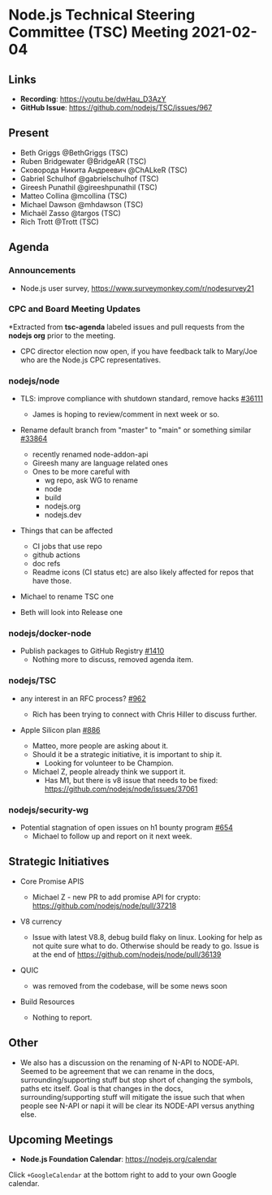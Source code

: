 # Node.js Technical Steering Committee (TSC) Meeting 2021-02-04

## Links

* **Recording**: https://youtu.be/dwHau_D3AzY
* **GitHub Issue**: https://github.com/nodejs/TSC/issues/967

## Present

* Beth Griggs @BethGriggs (TSC)
* Ruben Bridgewater @BridgeAR (TSC)
* Сковорода Никита Андреевич @ChALkeR (TSC)
* Gabriel Schulhof @gabrielschulhof (TSC)
* Gireesh Punathil @gireeshpunathil (TSC)
* Matteo Collina @mcollina (TSC)
* Michael Dawson @mhdawson (TSC)
* Michaël Zasso @targos (TSC)
* Rich Trott @Trott (TSC)

## Agenda

### Announcements

* Node.js user survey, https://www.surveymonkey.com/r/nodesurvey21

### CPC and Board Meeting Updates
 
*Extracted from **tsc-agenda** labeled issues and pull requests from the **nodejs org** prior to the meeting.

* CPC director election now open, if you have feedback talk to Mary/Joe who 
  are the Node.js CPC representatives. 

### nodejs/node

* TLS: improve compliance with shutdown standard, remove hacks [#36111](https://github.com/nodejs/node/pull/36111)
  * James is hoping to review/comment in next week or so.

* Rename default branch from "master" to "main" or something similar [#33864](https://github.com/nodejs/node/issues/33864)
  * recently renamed node-addon-api
  * Gireesh many are language related ones
  * Ones to be more careful with
    * wg repo, ask WG to rename
    * node
    * build
    * nodejs.org
    * nodejs.dev

* Things that can be affected
  * CI jobs that use repo
  * github actions
  * doc refs
  * Readme icons (CI status etc) are also likely affected for repos that have those.

* Michael to rename TSC one
* Beth will look into Release one

### nodejs/docker-node

* Publish packages to GitHub Registry [#1410](https://github.com/nodejs/docker-node/pull/1410)
  * Nothing more to discuss, removed agenda item.

### nodejs/TSC

* any interest in an RFC process? [#962](https://github.com/nodejs/TSC/issues/962)
  * Rich has been trying to connect with Chris Hiller to discuss further.

* Apple Silicon plan [#886](https://github.com/nodejs/TSC/issues/886)
  * Matteo, more people are asking about it. 
  * Should it be a strategic initiative, it is important to ship it.
    * Looking for volunteer to be Champion.
  * Michael Z, people already think we support it. 
    * Has M1, but there is v8 issue that needs to be fixed: https://github.com/nodejs/node/issues/37061

### nodejs/security-wg

* Potential stagnation of open issues on h1 bounty program [#654](https://github.com/nodejs/security-wg/issues/654)
  * Michael to follow up and report on it next week.

## Strategic Initiatives

* Core Promise APIS
  * Michael Z - new PR to add promise API for crypto: https://github.com/nodejs/node/pull/37218

* V8 currency
  * Issue with latest V8.8, debug build flaky on linux.  Looking for help as not quite sure what to
    do.  Otherwise should be ready to go. Issue is at the end of  https://github.com/nodejs/node/pull/36139

* QUIC
  * was removed from the codebase, will be some news soon

* Build Resources
  * Nothing to report.

## Other

* We also has a discussion on the renaming of N-API to NODE-API. Seemed to be agreement that we can rename in the docs, surrounding/supporting stuff but stop short of changing the symbols, paths etc itself. Goal is that changes in the docs, surrounding/supporting stuff will mitigate the issue such that when people see N-API or napi it will be clear its NODE-API versus anything else.

## Upcoming Meetings

* **Node.js Foundation Calendar**: https://nodejs.org/calendar

Click `+GoogleCalendar` at the bottom right to add to your own Google calendar.
